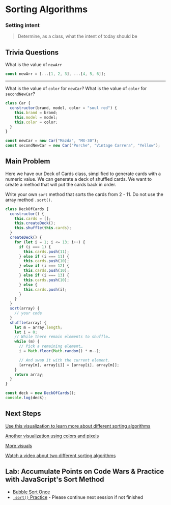 # Sorting Algorithms

### Setting intent

> Determine, as a class, what the intent of today should be

## Trivia Questions

What is the value of `newArr`

```js
const newArr = [...[1, 2, 3], ...[4, 5, 6]];
```

<hr>

What is the value of `color` for `newCar`?
What is the value of `color` for `secondNewCar`?

```js
class Car {
  constructor(brand, model, color = "soul red") {
    this.brand = brand;
    this.model = model;
    this.color = color;
  }
}

const newCar = new Car("Mazda", "MX-30");
const secondNewCar = new Car("Porche", "Vintage Carrera", "Yellow");
```

## Main Problem

Here we have our Deck of Cards class, simplified to generate cards with a numeric value. We can generate a deck of shuffled cards. We want to create a method that will put the cards back in order.

Write your own `sort` method that sorts the cards from 2 - 11. Do not use the array method `.sort()`.

```js
class DeckOfCards {
  constructor() {
    this.cards = [];
    this.createDeck();
    this.shuffle(this.cards);
  }
  createDeck() {
    for (let i = 1; i <= 13; i++) {
      if (i === 1) {
        this.cards.push(11);
      } else if (i === 11) {
        this.cards.push(10);
      } else if (i === 12) {
        this.cards.push(10);
      } else if (i === 13) {
        this.cards.push(10);
      } else {
        this.cards.push(i);
      }
    }
  }
  sort(array) {
    // your code
  }
  shuffle(array) {
    let m = array.length;
    let i = 0;
    // While there remain elements to shuffle…
    while (m) {
      // Pick a remaining element…
      i = Math.floor(Math.random() * m--);

      // And swap it with the current element.
      [array[m], array[i]] = [array[i], array[m]];
    }
    return array;
  }
}

const deck = new DeckOfCards();
console.log(deck);
```

## Next Steps

[Use this visualization to learn more about different sorting algorithms](https://www.cs.usfca.edu/~galles/visualization/ComparisonSort.html)

[Another visualization using colors and pixels](https://imgur.com/gallery/RM3wl)

[More visuals](https://imgur.com/gallery/GD5gi)

[Watch a video about two different sorting algorithms](https://www.youtube.com/watch?v=TZRWRjq2CAg&list=PL2aHrV9pFqNRS2b2XX2BvgQIPKh72xREP&index=8)

## Lab: Accumulate Points on Code Wars & Practice with JavaScript's Sort Method

- [Bubble Sort Once](https://www.codewars.com/kata/bubblesort-once)
- [`.sort()` Practice](https://github.com/9-1-pursuit/lab-sorting-algorithms) - Please continue next session if not finished
